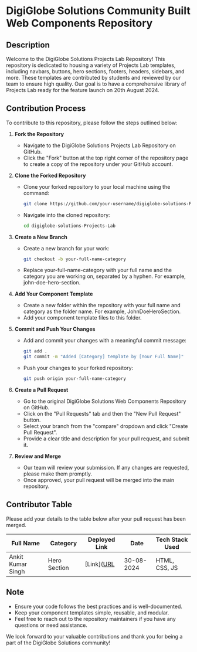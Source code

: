 # DigiGlobe Solutions Community Built Web Components Repository

## Description
Welcome to the DigiGlobe Solutions Projects Lab Repository! This repository is dedicated to housing a variety of Projects Lab templates, including navbars, buttons, hero sections, footers, headers, sidebars, and more. These templates are contributed by students and reviewed by our team to ensure high quality. Our goal is to have a comprehensive library of Projects Lab ready for the feature launch on 20th August 2024.

## Contribution Process
To contribute to this repository, please follow the steps outlined below:

1. **Fork the Repository**
   - Navigate to the DigiGlobe Solutions Projects Lab Repository on GitHub.
   - Click the "Fork" button at the top right corner of the repository page to create a copy of the repository under your GitHub account.

2. **Clone the Forked Repository**
   - Clone your forked repository to your local machine using the command:
     ```bash
     git clone https://github.com/your-username/digiglobe-solutions-Projects-Lab.git
     ```
   - Navigate into the cloned repository:
     ```bash
     cd digiglobe-solutions-Projects-Lab
     ```

3. **Create a New Branch**
   - Create a new branch for your work:
     ```bash
     git checkout -b your-full-name-category
     ```
   - Replace your-full-name-category with your full name and the category you are working on, separated by a hyphen. For example, john-doe-hero-section.

4. **Add Your Component Template**
   - Create a new folder within the repository with your full name and category as the folder name. For example, JohnDoeHeroSection.
   - Add your component template files to this folder.

5. **Commit and Push Your Changes**
   - Add and commit your changes with a meaningful commit message:
     ```bash
     git add .
     git commit -m "Added [Category] template by [Your Full Name]"
     ```
   - Push your changes to your forked repository:
     ```bash
     git push origin your-full-name-category
     ```

6. **Create a Pull Request**
   - Go to the original DigiGlobe Solutions Web Components Repository on GitHub.
   - Click on the "Pull Requests" tab and then the "New Pull Request" button.
   - Select your branch from the "compare" dropdown and click "Create Pull Request".
   - Provide a clear title and description for your pull request, and submit it.

7. **Review and Merge**
   - Our team will review your submission. If any changes are requested, please make them promptly.
   - Once approved, your pull request will be merged into the main repository.

## Contributor Table
Please add your details to the table below after your pull request has been merged.

| Full Name       | Category      | Deployed Link | Date       | Tech Stack Used |
| --------------- | ------------- | --------------|------------|-----------------|
| Ankit Kumar Singh  | Hero Section | [Link]([URL](https://aksingh0108.github.io/DigiGlobe-Solutions-Projects-Lab/)   | 30-08-2024 | HTML, CSS, JS   |

## Note
- Ensure your code follows the best practices and is well-documented.
- Keep your component templates simple, reusable, and modular.
- Feel free to reach out to the repository maintainers if you have any questions or need assistance.

We look forward to your valuable contributions and thank you for being a part of the DigiGlobe Solutions community!
